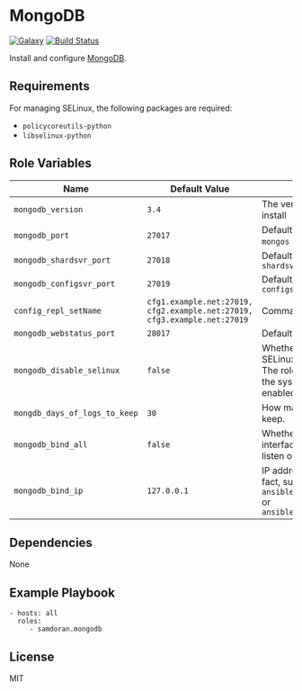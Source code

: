 MongoDB
=========
[![Galaxy](https://img.shields.io/badge/galaxy-samdoran.mongodb-blue.svg?style=flat)](https://galaxy.ansible.com/samdoran/mongodb)
[![Build Status](https://travis-ci.org/samdoran/ansible-role-mongodb.svg?branch=master)](https://travis-ci.org/samdoran/ansible-role-mongodb)

Install and configure [MongoDB](https://www.mongodb.com).

Requirements
------------

For managing SELinux, the following packages are required:

- `policycoreutils-python`
- `libselinux-python`

Role Variables
--------------

| Name              | Default Value       | Description          |
|-------------------|---------------------|----------------------|
| `mongodb_version` | `3.4` | The version of MongoDB to install |
| `mongodb_port` | `27017` | Default port for `mongod` and `mongos` instances |
| `mongodb_shardsvr_port` | `27018` | Default port when running `shardsvr` |
| `mongodb_configsvr_port` | `27019` | Default port when running `configsvr` |
| `config_repl_setName` | `cfg1.example.net:27019, cfg2.example.net:27019, cfg3.example.net:27019` | Comma separated list  |
| `mongodb_webstatus_port` | `28017` | Default port for web status page |
| `mongodb_disable_selinux` | `false` | Whether or not to disable SELinux (**not recommended**). The role will properly configure the system to work with SELinux enabled. |
| `mongdb_days_of_logs_to_keep` | `30` | How manys days of logs to keep. |
| `mongodb_bind_all` | `false` | Whether or not to listen on all interfaces. Defaults to only listen on `mongodb_bind_ip`. |
| `mongodb_bind_ip` | `127.0.0.1` | IP address to bind to. Can be a fact, such as `ansible_default_ipv4.address` or `ansible_all_ipv4_addresses[-1]` |


Dependencies
------------

None

Example Playbook
----------------

    - hosts: all
      roles:
         - samdoran.mongodb

License
-------

MIT
